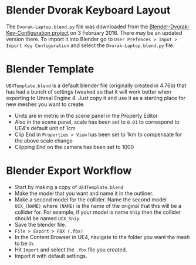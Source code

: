 Blender Dvorak Keyboard Layout
==============================

The `Dvorak-Laptop.blend.py` file was downloaded from the
[Blender-Dvorak-Key-Configuration project](https://github.com/BioticPixels/Blender-Dvorak-Key-Configuration)
on 3 February 2016.  There may be an updated version there.  To import it into
Blender go to `User Prefences > Input > Import Key Configuration` and select
the `Dvorak-Laptop.blend.py` file.

Blender Template
================

`UE4Template.blend` is a default blender file (originally created in 4.76b)
that has had a bunch of settings tweaked so that it will work better when
exporting to Unreal Engine 4.  Just copy it and use it as a starting place for
new meshes you want to create.

- Units are in metric in the scene panel in the Property Editor 
- Also in the scene panel, scale has been set to `0.01` to correspond to UE4's
  default unit of 1cm
- Clip End in `Properties > View` has been set to 1km to compensate for the
  above scale change
- Clipping End on the camera has been set to 1000

Blender Export Workflow
=======================

- Start by making a copy of `UE4Template.blend`
- Make the model that you want and name it in the outliner.
- Make a second model for the collider.  Name the second model `UCX_(NAME)`
  where `(NAME)` is the name of the original that this will be a collider for.
  For example, if your model is name `Ship` then the collider should be named
  `UCX_Ship`.
- Save the blender file.
- `File > Export > FBX (.fbx)`
- In the Content Browser in UE4, navigate to the folder you want the mesh to be in.
- Hit `Import` and select the `.fbx` file you created.
- Import it with default settings.
